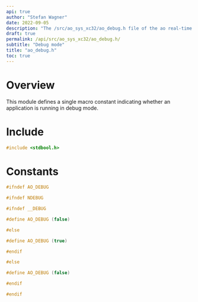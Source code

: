 ```yaml
---
api: true
author: "Stefan Wagner"
date: 2022-09-05
description: "The /src/ao_sys_xc32/ao_debug.h file of the ao real-time operating system."
draft: true
permalink: /api/src/ao_sys_xc32/ao_debug.h/
subtitle: "Debug mode"
title: "ao_debug.h"
toc: true
---
```


# Overview

This module defines a single macro constant indicating whether an application is running in debug mode.

# Include

```c
#include <stdbool.h>
```

# Constants

```c
#ifndef AO_DEBUG

#ifndef NDEBUG

#ifndef __DEBUG

#define AO_DEBUG (false)

#else

#define AO_DEBUG (true)

#endif

#else

#define AO_DEBUG (false)

#endif

#endif
```
